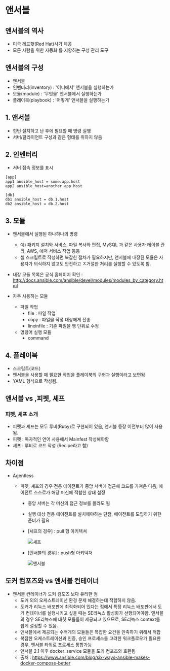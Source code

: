 # 앤서블



## 앤서블의 역사

* 미국 레드햇(Red Hat)사가 제공
* 모든 사람을 위한 자동화 를 지향하는 구성 관리 도구



## 엔서블의 구성

* 앤서블
* 인벤터리(inventory) : '어디에서' 앤서블을 실행하는가
* 모듈(module) : '무엇을' 앤서블에서 실행하는가
* 플레이북(playbook) : '어떻게' 앤서블을 실행하는가



## 1. 앤서블

* 힌번 설치하고 난 후에 필요할 때 명령 실행
* 서버/클라이언트 구성과 같은 형태를 취하지 않음



## 2. 인벤터리

* 서버 접속 정보를 표시

~~~
[app]
app1 ansible_host = some.app.host
app2 ansible_host=another.app.host

[db]
db1 ansible_host = db.1.host
db2 ansible_host = db.2.host
~~~





## 3. 모듈

* 앤서블에서 실행된 하나하나의 명령

  * 예) 패키지 설치와 서비스, 파일 복사와 편집, MySQL 과 같은 사용자 테이블 관리, AWS, 애저 서비스 작업 등등
  * 셸 스크립트로 작성하면 복잡한 절차가 필요하지만, 앤서블에 내장된 모듈은 사용자가 의식하지 않고도 안전하고 ㅈ거절한 처리를 실행할 수 있도록 함.

* 내장 모듈 목록은 공식 홈페이지 확인 : http://docs.ansible.com/ansible/devel/modules/modules_by_category.html

* 자주 사용하는 모듈

  * 파일 작업
    * file : 파일 작업
    * copy : 파일을 작성 대상에게 전송
    * lineinfile : 기존 파일을 행 단위로 수정
  * 명령어 실행 모듈
    * command


## 4. 플레이북

* 스크립트(코드)
* 앤서블을 사용할 때 필요한 작업을 플레이북의 구현과 실행이라고 보면됨
* YAML 형식으로 작성됨.



## 앤서블 vs ,피펫, 셰프

### 피펫, 셰프 소개

* 피펫과 셰프는 모두 루비(Ruby)로 구현되어 있음, 앤서블 등장 이전부터 많이 사용됨.
* 피펫 : 독자적인 언어 사용해서 Mainfest 작성해야함
* 셰프 : 루비로 코드 작성 (Recipe라고 함)

## 차이점 

* Agentless

  * 피펫, 셰프의 경우 전용 에이전트가 중앙 서버에 접근해 코드를 가져온 다음, 에이전트 스스로가 해당 머신에 적합한 상태 설정

    * 중앙 서버는 각 머신의 접근 정보를 몰라도 됨

    * 실행 대상 전용 에이전트를 설치해야하는 단점, 에이전트를 도입하기 위한 준비가 필요

    * [셰프의 경우] : pull 형 아키텍쳐

      ![셰프](https://static.wixstatic.com/media/06c82a_e828ad4a86b74bdaa30dec414c876350~mv2.png/v1/fill/w_580,h_256,al_c,lg_1/06c82a_e828ad4a86b74bdaa30dec414c876350~mv2.png)

    * [앤서블의 경우] : push형 아키텍쳐

      ![앤서블](https://d1cg27r99kkbpq.cloudfront.net/static/extra/43-ansible-multi-node-deployment-workflow.png)



## 도커 컴포즈와 vs 앤서블 컨테이너

* 앤서블 컨테이너가 도커 컴포즈 보다 유리한 점
  * 도커 외의 오케스트레이션 환경 문제 해결하는데 적합하지 않음.
  * 도커가 리눅스 배포판에 최적화되어 있다는 점에서 특정 리눅스 배포판에서 도커 컨테이너를 실행시키고 싶을 때는 SE리눅스 활성화가 선행되어야함. 앤서블의 경우 SE리눅스에 대헛 모듈들이 제공되고 있으므로, SE리눅스 context를 쉽게 설정할 수 있음.
  * 앤서블에서 제공되는 수백개의 모듈들은 복잡한 요건을 만족하기 위해서 적합
  * 복잡한 오케스트레이션과 인증, 승인 프로세스를 고려한 워크플로우가 필요한 경우, 앤서블 타워로 프로세스 통합가능
  * 앤서블 2.1 이후 docker_service 모듈을 도커 컴포즈와 호환됨
  * 출처 : https://www.ansible.com/blog/six-ways-ansible-makes-docker-compose-better
